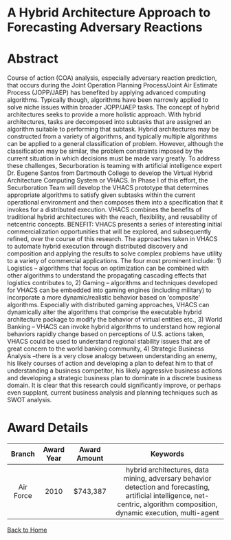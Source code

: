 
A Hybrid Architecture Approach to Forecasting Adversary Reactions
=================================================================

# Abstract


Course of action (COA) analysis, especially adversary reaction prediction, that occurs during the Joint Operation Planning Process/Joint Air Estimate Process (JOPP/JAEP) has benefited by applying advanced computing algorithms. Typically though, algorithms have been narrowly applied to solve niche issues within broader JOPP/JAEP tasks. The concept of hybrid architectures seeks to provide a more holistic approach. With hybrid architectures, tasks are decomposed into subtasks that are assigned an algorithm suitable to performing that subtask. Hybrid architectures may be constructed from a variety of algorithms, and typically multiple algorithms can be applied to a general classification of problem. However, although the classification may be similar, the problem constraints imposed by the current situation in which decisions must be made vary greatly. To address these challenges, Securboration is teaming with artificial intelligence expert Dr. Eugene Santos from Dartmouth College to develop the Virtual Hybrid Architecture Computing System or VHACS. In Phase I of this effort, the Securboration Team will develop the VHACS prototype that determines appropriate algorithms to satisfy given subtasks within the current operational environment and then composes them into a specification that it invokes for a distributed execution. VHACS combines the benefits of traditional hybrid architectures with the reach, flexibility, and reusability of netcentric concepts.  BENEFIT:  VHACS presents a series of interesting initial commercialization opportunities that will be explored, and subsequently refined, over the course of this research. The approaches taken in VHACS to automate hybrid execution through distributed discovery and composition and applying the results to solve complex problems have utility to a variety of commercial applications. The four most prominent include: 1) Logistics – algorithms that focus on optimization can be combined with other algorithms to understand the propagating cascading effects that logistics contributes to, 2) Gaming – algorithms and techniques developed for VHACS can be embedded into gaming engines (including military) to incorporate a more dynamic/realistic behavior based on ‘composite’ algorithms. Especially with distributed gaming approaches, VHACS can dynamically alter the algorithms that comprise the executable hybrid architecture package to modify the behavior of virtual entities etc., 3) World Banking – VHACS can invoke hybrid algorithms to understand how regional behaviors rapidly change based on perceptions of U.S. actions taken, VHACS could be used to understand regional stability issues that are of great concern to the world banking community, 4) Strategic Business Analysis –there is a very close analogy between understanding an enemy, his likely courses of action and developing a plan to defeat him to that of understanding a business competitor, his likely aggressive business actions and developing a strategic business plan to dominate in a discrete business domain. It is clear that this research could significantly improve, or perhaps even supplant, current business analysis and planning techniques such as SWOT analysis.  

# Award Details

|Branch|Award Year|Award Amount|Keywords|
| :---: | :---: | :---: | :---: |
|Air Force|2010|$743,387|hybrid architectures, data mining, adversary behavior detection and forecasting, artificial intelligence, net-centric, algorithm composition, dynamic execution, multi-agent|
  
  


[Back to Home](https://github.com/chrischow/dod_sbir_awards/DJ/#1323)